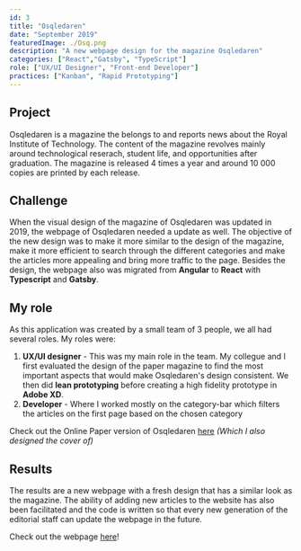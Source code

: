 ```yaml
---
id: 3
title: "Osqledaren"
date: "September 2019"
featuredImage: ./Osq.png
description: "A new webpage design for the magazine Osqledaren"
categories: ["React","Gatsby", "TypeScript"]
role: ["UX/UI Designer", "Front-end Developer"]
practices: ["Kanban", "Rapid Prototyping"]
---
```


## Project
Osqledaren is a magazine the belongs to and reports news about the Royal Institute of Technology. The content of the magazine revolves mainly around technological reserach, student life, and opportunities after graduation. The magazine is released 4 times a year and around 10 000 copies are printed by each release. 
## Challenge
When the visual design of the magazine of Osqledaren was updated in 2019, the webpage of Osqledaren needed a update as well. The objective of the new design was to make it more similar to the design of the magazine, make it more efficient to search through the different categories and make the articles more appealing and bring more traffic to the page. Besides the design, the webpage also was migrated from **Angular** to **React** with **Typescript** and **Gatsby**.
## My role
As this application was created by a small team of 3 people, we all had several roles. My roles were:
1. **UX/UI designer** - This was my main role in the team. My collegue and I first evaluated the design of the paper magazine to find the most important aspects that would make Osqledaren's design consistent. We then did **lean prototyping** before creating a high fidelity prototype in **Adobe XD**. 
1. **Developer** - Where I worked mostly on the category-bar which filters the articles on the first page based on the chosen category

Check out the Online Paper version of Osqledaren [here](https://issuu.com/osqledaren/docs/osqledaren_2_issuu) *(Which I also designed the cover of)*
## Results
The results are a new webpage with a fresh design that has a similar look as the magazine. The ability of adding new articles to the website has also been facilitated and the code is written so that every new generation of the editorial staff can update the webpage in the future. 

Check out the webpage [here](https://www.osqledaren.se)!


